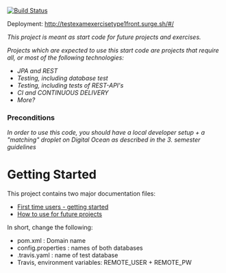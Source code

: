 [![Build Status](https://travis-ci.org/Rasm-P/TestExamExerciseType1.svg?branch=master)](https://travis-ci.org/Rasm-P/TestExamExerciseType1)

Deployment: http://testexamexercisetype1front.surge.sh/#/

*This project is meant as start code for future projects and exercises.*

*Projects which are expected to use this start code are projects that require all, or most of the following technologies:*
 - *JPA and REST*
- *Testing, including database test*
- *Testing, including tests of REST-API's*
- *CI and CONTINUOUS DELIVERY* 
- *More?*

### Preconditions
*In order to use this code, you should have a local developer setup + a "matching" droplet on Digital Ocean as described in the 3. semester guidelines* 

# Getting Started

This project contains two major documentation files: 
 - [First time users - getting started](README_proof_of_concept.md)
 - [How to use for future projects](README_how_to_use.md)
 
 In short, change the following:
 - pom.xml : Domain name
 - config.properties : names of both databases
 - .travis.yaml : name of test database
 - Travis, environment variables: REMOTE_USER + REMOTE_PW
